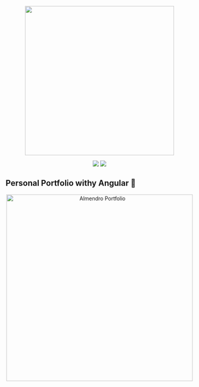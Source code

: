<p align="center">
    <a href="https://angular.io/" target="_blank">
      <img src="https://d2a5isokysfowx.cloudfront.net/wp-content/uploads/2022/07/que-es-angular-scaled.jpg" width="400"></a>
</p>
   
<p align="center">
    <img src="https://img.shields.io/badge/License-MIT-yellow.svg">
    <img src="https://img.shields.io/badge/STATUS-DEVELOPMENT-yellow">
</p>

## Personal Portfolio withy Angular 👾

<p align="center">
    <img src="https://i.imgur.com/kuDrAsf.png" width="500" alt="Almendro Portfolio">
</p>

